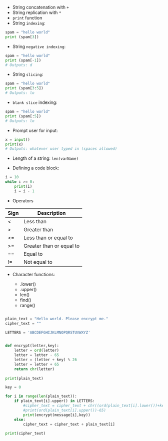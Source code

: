 - String concatenation with `+`
- String replication with `*`
- `print` function
- String `indexing`:

```python
spam = "hello world"
print (spam[3])
```

- String `negative indexing`:

```python
spam = "hello world"
print (spam[-1])
# Outputs: d
```

- String `slicing`:

``` python
spam = "hello world"
print (spam[3:5])
# Outputs: lo
```

- `blank slice` indexing:

``` python
spam = "hello world"
print (spam[:5])
# Outputs: lo
```

- Prompt user for input:

``` python
x = input()
print(x)
# Outputs: whatever user typed in (spaces allowed)
```

- Length of a string: `len(varName)`

- Defining a code block:

``` python
i = 10
while i >= 0:
    print(i)
    i = i - 1
```

- Operators

| Sign | Description|
|------|------------|
| <    | Less than  |
| >    | Greater than |
| <=   | Less than or equal to |
| >=   | Greater than or equal to |
| ==   | Equal to |
| !=   | Not equal to | 

- Character functions:

    - .lower()
    - .upper()
    - len()
    - find()
    - range()
    
```python

plain_text = "Hello world. Please encrypt me."
cipher_text = ""

LETTERS = 'ABCDEFGHIJKLMNOPQRSTUVWXYZ'


def encrypt(letter,key):
    letter = ord(letter)
    letter = letter - 65
    letter = (letter + key) % 26
    letter = letter + 65
    return chr(letter)
    
print(plain_text)

key = 0

for i in range(len(plain_text)):
    if plain_text[i].upper() in LETTERS:
        #cipher_text = cipher_text + chr((ord(plain_text[i].lower())+key) % 26)
        #print(ord(plain_text[i].upper())-65)
        print(encrypt(message[i],key))
    else:
        cipher_text = cipher_text + plain_text[i]
    
print(cipher_text)
```
